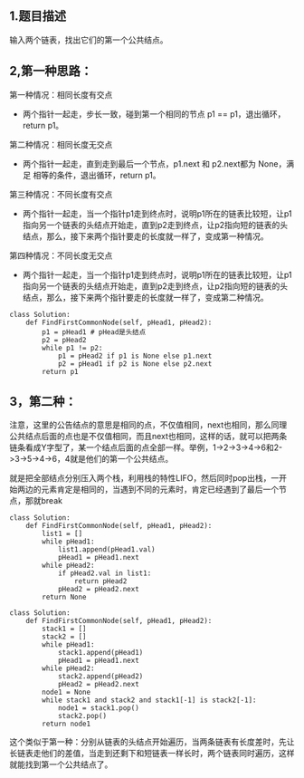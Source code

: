 ## 1.题目描述
输入两个链表，找出它们的第一个公共结点。
## 2,第一种思路：
第一种情况：相同长度有交点
* 两个指针一起走，步长一致，碰到第一个相同的节点 p1 == p1，退出循环，return p1。

第二种情况：相同长度无交点
* 两个指针一起走，直到走到最后一个节点，p1.next 和 p2.next都为 None，满足 相等的条件，退出循环，return p1。

第三种情况：不同长度有交点
* 两个指针一起走，当一个指针p1走到终点时，说明p1所在的链表比较短，让p1指向另一个链表的头结点开始走，直到p2走到终点，让p2指向短的链表的头结点，那么，接下来两个指针要走的长度就一样了，变成第一种情况。

第四种情况：不同长度无交点
* 两个指针一起走，当一个指针p1走到终点时，说明p1所在的链表比较短，让p1指向另一个链表的头结点开始走，直到p2走到终点，让p2指向短的链表的头结点，那么，接下来两个指针要走的长度就一样了，变成第二种情况。

```
class Solution:
    def FindFirstCommonNode(self, pHead1, pHead2):
        p1 = pHead1 # pHead是头结点
        p2 = pHead2
        while p1 != p2:
            p1 = pHead2 if p1 is None else p1.next
            p2 = pHead1 if p2 is None else p2.next
        return p1
```

## 3，第二种：
注意，这里的公告结点的意思是相同的点，不仅值相同，next也相同，那么同理公共结点后面的点也是不仅值相同，而且next也相同，这样的话，就可以把两条链条看成Y字型了，某一个结点后面的点全部一样。举例，1->2->3->4->6和2->3->5->4->6，4就是他们的第一个公共结点。

就是把全部结点分别压入两个栈，利用栈的特性LIFO，然后同时pop出栈，一开始两边的元素肯定是相同的，当遇到不同的元素时，肯定已经遇到了最后一个节点，那就break

```
class Solution:
    def FindFirstCommonNode(self, pHead1, pHead2):
        list1 = []
        while pHead1:
            list1.append(pHead1.val)
            pHead1 = pHead1.next
        while pHead2:
            if pHead2.val in list1:
                return pHead2
            pHead2 = pHead2.next
        return None
```
```
class Solution:
    def FindFirstCommonNode(self, pHead1, pHead2):
        stack1 = []
        stack2 = []
        while pHead1:
            stack1.append(pHead1)
            pHead1 = pHead1.next
        while pHead2:
            stack2.append(pHead2)
            pHead2 = pHead2.next
        node1 = None
        while stack1 and stack2 and stack1[-1] is stack2[-1]:
            node1 = stack1.pop()
            stack2.pop()
        return node1
```    

这个类似于第一种：分别从链表的头结点开始遍历，当两条链表有长度差时，先让长链表走他们的差值，当走到还剩下和短链表一样长时，两个链表同时遍历，这样就能找到第一个公共结点了。
